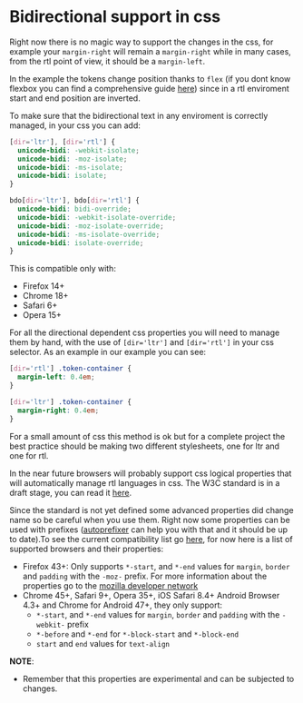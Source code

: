 # Bidirectional support in css

Right now there is no magic way to support the changes in the css, for
example your `margin-right` will remain a `margin-right` while in many cases,
from the rtl point of view, it should be a `margin-left`.

In the example the tokens change position thanks to `flex` (if you dont know
flexbox you can find a comprehensive guide
[here](https://css-tricks.com/snippets/css/a-guide-to-flexbox/)) since in a
rtl enviroment start and end position are inverted.

To make sure that the bidirectional text in any enviroment is correctly
managed, in your css you can add:

```css
[dir='ltr'], [dir='rtl'] {
  unicode-bidi: -webkit-isolate;
  unicode-bidi: -moz-isolate;
  unicode-bidi: -ms-isolate;
  unicode-bidi: isolate;
}

bdo[dir='ltr'], bdo[dir='rtl'] {
  unicode-bidi: bidi-override;
  unicode-bidi: -webkit-isolate-override;
  unicode-bidi: -moz-isolate-override;
  unicode-bidi: -ms-isolate-override;
  unicode-bidi: isolate-override;
}
```

This is compatible only with:

* Firefox 14+
* Chrome 18+
* Safari 6+
* Opera 15+

For all the directional dependent css properties you will need to manage them
by hand, with the use of `[dir='ltr']` and `[dir='rtl']` in your css selector.
As an example in our example you can see:

```css
[dir='rtl'] .token-container {
  margin-left: 0.4em;
}

[dir='ltr'] .token-container {
  margin-right: 0.4em;
}
```

For a small amount of css this method is ok but for a complete project the
best practice should be making two different stylesheets, one for ltr and one
for rtl.

In the near future browsers will probably support css logical properties that
will automatically manage rtl languages in css. The W3C standard is in a draft
stage, you can read it
[here](https://drafts.csswg.org/css-logical-props/#logical-controls).

Since the standard is not yet defined some advanced properties did change name
so be careful when you use them. Right now some properties can be used with
prefixes ([autoprefixer](https://github.com/postcss/autoprefixer) can help you
with that and it should be up to date).To see the current compatibility list go
[here](http://caniuse.com/#feat=css-logical-props), for now here is a list of
supported browsers and their properties:

* Firefox 43+: Only supports `*-start`, and `*-end` values for `margin`,
`border` and `padding` with the `-moz-` prefix. For more information about the
properties go to the [mozilla developer network](https://developer.mozilla.org/en-US/docs/Web/CSS/CSS_Logical_Properties)
* Chrome 45+, Safari 9+, Opera 35+, iOS Safari 8.4+ Android Browser 4.3+ and
Chrome for Android 47+, they only support:
  * `*-start`, and `*-end` values for `margin`, `border` and `padding` with
  the `-webkit-` prefix
  * `*-before` and `*-end` for `*-block-start` and `*-block-end`
  *  `start` and `end` values for `text-align`

**NOTE**:
  * Remember that this properties are experimental and can be subjected to
  changes.
